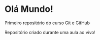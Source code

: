 # Olá Mundo!
 Primeiro repositório do curso Git e GitHub

 Repositório criado durante uma aula ao vivo!

